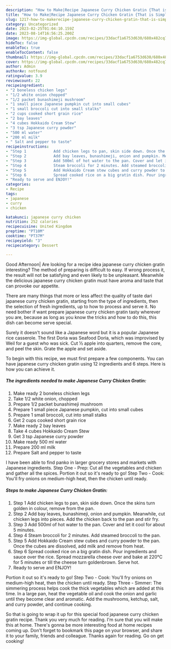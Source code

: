 ```yaml
---
description: "How to Make|Recipe Japanese Curry Chicken Gratin {That is Simple"
title: "How to Make|Recipe Japanese Curry Chicken Gratin {That is Simple"
slug: 1217-how-to-makerecipe-japanese-curry-chicken-gratin-that-is-simple
category: Uncategorized
date: 2023-02-25T01:04:10.159Z
date: 2023-08-14T16:56:25.200Z
image: https://img-global.cpcdn.com/recipes/33dacf1a6753d630/680x482cq70/japanese-curry-chicken-gratin-recipe-main-photo.jpg
hideToc: false
enableToc: true
enableTocContent: false
thumbnail: https://img-global.cpcdn.com/recipes/33dacf1a6753d630/680x482cq70/japanese-curry-chicken-gratin-recipe-main-photo.jpg
cover: https://img-global.cpcdn.com/recipes/33dacf1a6753d630/680x482cq70/japanese-curry-chicken-gratin-recipe-main-photo.jpg
author: Admin
authorAv: notfound
ratingvalue: 3.9
reviewcount: 22
recipeingredient:
- "2 boneless chicken legs"
- "1/2 white onion chopped"
- "1/2 packet bunashimeji mushroom"
- "1 small piece Japanese pumpkin cut into small cubes"
- "1 small broccoli cut into small stalks"
- "2 cups cooked short grain rice"
- "2 bay leaves"
- "4 cubes Hokkaido Cream Stew"
- "3 tsp Japanese curry powder"
- "500 ml water"
- "200 ml milk"
- " Salt and pepper to taste"
recipeinstructions:
- "Step 1            Add chicken legs to pan, skin side down. Once the skins turn golden in colour, remove from the pan."
- "Step 2            Add bay leaves, bunashimeji, onion and pumpkin. Meanwhile, cut chicken legs into pieces. Add the chicken back to the pan and stir fry."
- "Step 3            Add 500ml of hot water to the pan. Cover and let it cool for about 5 minutes."
- "Step 4            Steam broccoli for 2 minutes. Add steamed broccoli to the pan."
- "Step 5            Add Hokkaido Cream stew cubes and curry powder to the pan. Once the cubes are dissolved, add milk and remove from heat."
- "Step 6            Spread cooked rice on a big gratin dish. Pour ingredients and sauce over the rice. Spread mozzarella cheese over and bake at 220°C for 5 minutes or till the cheese turn goldenbrown. Serve hot."
- "Ready to serve and ENJOY!"
categories:
- Recipe
tags:
- japanese
- curry
- chicken

katakunci: japanese curry chicken 
nutrition: 252 calories
recipecuisine: United Kingdom
preptime: "PT10M"
cooktime: "PT37M"
recipeyield: "3"
recipecategory: Dessert

---
```



Good Afternoon| Are looking for a recipe idea japanese curry chicken gratin interesting? The method of preparing is difficult to easy. If wrong process it, the result will not be satisfying and even likely to be unpleasant. Meanwhile the delicious japanese curry chicken gratin must have aroma and taste that can provoke our appetite.






There are many things that more or less affect the quality of taste dari japanese curry chicken gratin, starting from the type of ingredients, then the selection of fresh ingredients, up to how to process and serve it. No need bother if want prepare japanese curry chicken gratin tasty wherever you are, because as long as you know the tricks and how to do this, this dish can become serve  special.


Surely it doesn&#39;t sound like a Japanese word but it is a popular Japanese rice casserole. The first Doria was Seafood Doria, which was improvised by Weil for a guest who was sick. Cut ½ apple into quarters, remove the core, and peel the skin. Grate the apple and set aside.


To begin with this recipe, we must first prepare a few components. You can have japanese curry chicken gratin using 12 ingredients and 6 steps. Here is how you can achieve it.

<!--inarticleads1-->

##### The ingredients needed to make Japanese Curry Chicken Gratin:

1. Make ready 2 boneless chicken legs
1. Take 1/2 white onion, chopped
1. Prepare 1/2 packet bunashimeji mushroom
1. Prepare 1 small piece Japanese pumpkin, cut into small cubes
1. Prepare 1 small broccoli, cut into small stalks
1. Get 2 cups cooked short grain rice
1. Make ready 2 bay leaves
1. Take 4 cubes Hokkaido Cream Stew
1. Get 3 tsp Japanese curry powder
1. Make ready 500 ml water
1. Prepare 200 ml milk
1. Prepare  Salt and pepper to taste


I have been able to find panko in larger grocery stores and markets with Japanese ingredients. Step One - Prep: Cut all the vegetables and chicken and gather all the spices. Portion it out so it&#39;s ready to go! Step Two - Cook: You&#39;ll fry onions on medium-high heat, then the chicken until ready. 

<!--inarticleads2-->

##### Steps to make Japanese Curry Chicken Gratin:

1. Step 1            Add chicken legs to pan, skin side down. Once the skins turn golden in colour, remove from the pan.
1. Step 2            Add bay leaves, bunashimeji, onion and pumpkin. Meanwhile, cut chicken legs into pieces. Add the chicken back to the pan and stir fry.
1. Step 3            Add 500ml of hot water to the pan. Cover and let it cool for about 5 minutes.
1. Step 4            Steam broccoli for 2 minutes. Add steamed broccoli to the pan.
1. Step 5            Add Hokkaido Cream stew cubes and curry powder to the pan. Once the cubes are dissolved, add milk and remove from heat.
1. Step 6            Spread cooked rice on a big gratin dish. Pour ingredients and sauce over the rice. Spread mozzarella cheese over and bake at 220°C for 5 minutes or till the cheese turn goldenbrown. Serve hot.
1. Ready to serve and ENJOY!

Portion it out so it&#39;s ready to go! Step Two - Cook: You&#39;ll fry onions on medium-high heat, then the chicken until ready. Step Three - Simmer: The simmering process helps cook the thick vegetables which are added at this time. In a large pan, heat the vegetable oil and cook the onion and garlic until they become clear and aromatic. Add the mushrooms, ketchup, salt, and curry powder, and continue cooking. 

So that is going to wrap it up for this special food japanese curry chicken gratin recipe. Thank you very much for reading. I'm sure that you will make this at home. There's gonna be more interesting food at home recipes coming up. Don't forget to bookmark this page on your browser, and share it to your family, friends and colleague. Thanks again for reading. Go on get cooking!
